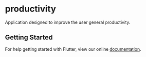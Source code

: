 # productivity

Application designed to improve the user general productivity.

## Getting Started

For help getting started with Flutter, view our online
[documentation](https://flutter.io/).
